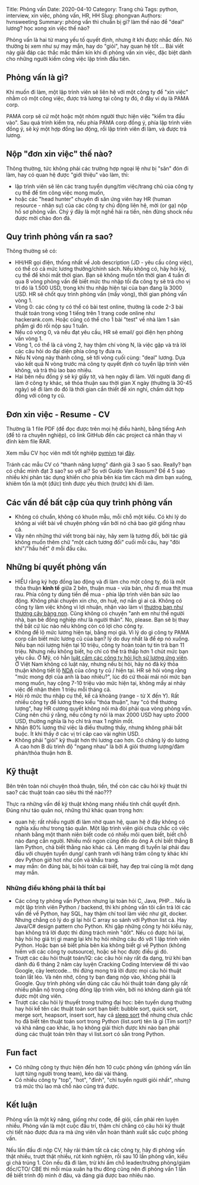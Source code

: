 Title: Phỏng vấn
Date: 2020-04-10
Category: Trang chủ
Tags: python, interview, xin việc, phỏng vấn, HR, HH
Slug: phongvan
Authors: hvnsweeting
Summary: phỏng vấn thì chuẩn bị gì? làm thế nào để "deal" lương? học xong xin việc thế nào?

Phỏng vấn là hai từ mang yếu tố quyết định, nhưng ít khi được nhắc đến.
Nó thường bị xem như sự may mắn, hay do "giỏi", hay quan hệ tốt ...
Bài viết này giải đáp các thắc mắc thầm kín khi đi phỏng vấn xin việc, đặc biệt
dành cho những người kiếm công việc lập trình đầu tiên.

## Phỏng vấn là gì?
Khi muốn đi làm, một lập trình viên sẽ liên hệ với một công ty để "xin việc" nhằm
có một công việc, được trả lương tại công ty đó, ở đây ví dụ là PAMA corp.

PAMA corp sẽ cử một hoặc một nhóm người thực hiện việc "kiểm tra đầu vào". Sau
quá trình kiểm tra, nếu phía PAMA corp đồng ý, phía lập trình viên đồng ý,
sẽ ký một hợp đồng lao động, rồi lập trình viên đi làm, và được trả lương.

## Nộp "đơn xin việc" thế nào?
Thông thường, tức không phải các trường hợp ngoại lệ như bị "săn" đón đi làm,
hay có quan hệ được "giới thiệu" vào làm, thì:
- lập trình viên sẽ lên các trang tuyển dụng/tìm việc/trang chủ của công ty cụ thể để tìm công việc mong muốn,
- hoặc các "head hunter" chuyên đi săn ứng viên hay HR (human resource - nhân
  sự) của các công ty chủ động liên hệ, mời (or gạ) nộp hồ sơ phỏng vấn. Chý ý
  đây là một nghề hái ra tiền, nên đừng shock nếu được mời chào đon đả.

## Quy trình phỏng vấn ra sao?
Thông thường sẽ có:
- HH/HR gọi điện, thống nhất về Job description (JD - yêu cầu công việc), có
  thể có cả mức lương thưởng/chính sách. Nếu không có, hãy hỏi kỹ, cụ thể để
  khỏi mất thời gian. Bạn sẽ không muốn tốn thời gian 4 tuần đi qua 8 vòng phỏng
  vấn để biết mức thu nhập tối đa công ty sẽ trả cho vị trí đó là 1.500 USD, trong
  khi thu nhập hiện tại của bạn đang là 3000 USD.
  HR sẽ chốt quy trình phỏng vấn (mấy vòng), thời gian phỏng vấn vòng 1.
- Vòng 0: các công ty có thể có bài test online, thường là code 2-3 bài thuật
  toán trong vòng 1 tiếng trên 1 trang code online như hackerank.com.
  Hoặc cũng có thể cho 1 bài "test" về nhà làm 1 sản phẩm gì đó rồi nộp sau 1
  tuần.
- Nếu có vòng 0, và nếu đạt yêu cầu, HR sẽ email/ gọi điện hẹn phỏng vấn vòng 1.
- Vòng 1, có thể là cả vòng 2, hay thậm chí vòng N, là việc gặp và trả lời các
  câu hỏi do đại diện phía công ty đưa ra.
- Nếu N vòng này thành công, sẽ tới vòng cuối cùng: "deal" lương. Dựa vào kết
  quả N vòng trước mà công ty quyết định có tuyển lập trinh viên không, và
  trả thù lao bao nhiêu.
- Hai bên nếu đồng ý sẽ ký giấy tờ, và hẹn ngày đi làm. Với người đang đi làm
  ở công ty khác, sẽ thỏa thuận sau thời gian X ngày (thường là 30-45 ngày)
  sẽ đi làm do đó là thời gian cần thiết để xin nghỉ, chấm dứt hợp đồng với
  công ty cũ.

## Đơn xin việc - Resume - CV
Thường là 1 file PDF (để đọc được trên mọi hệ điều hành),
bằng tiếng Anh (để tỏ ra chuyên nghiệp), có link GitHub đến các project cá
nhân thay vì đính kèm file RAR.

Xem mẫu CV học viên mới tốt nghiệp [pymivn](https://pymi.vn)
tại [đây](https://bit.ly/pymicv).

Tránh các mẫu CV có "thanh năng lượng" đánh giá 3 sao 5 sao. Really? bạn
có chắc mình đạt 3 sao? so với ai? So với Guido Van Rossum?
Để 4 5 sao nhiều khi phản tác dụng khiến cho phía bên kia tìm cách mà dìm bạn
xuống, khiêm tốn là một (đức) tính được yêu thích (trước) khi đi làm.

## Các vấn đề bất cập của quy trình phỏng vấn
- Không có chuẩn, không có khuôn mẫu, mỗi chỗ một kiểu. Có khi lý do
  không ai viết bài về chuyện phỏng vấn bởi nó chả bao giờ giống nhau cả.
- Vậy nên những thứ viết trong bài này, hãy xem là tương đối, bởi tác giả
  không muốn thêm chữ "một cách tương đối" cuối mỗi câu, hay "đôi khi"/"hầu
  hết" ở mỗi đầu câu.

## Những bí quyết phỏng vấn
- HIỂU rằng ký hợp đồng lao động và đi làm cho một công ty, đó là một thỏa
  thuận **kinh tế** giữa 2 bên, thuận mua - vừa bán, như đi mua thịt mua rau.
  Phía công ty dùng tiền để mua - phía lập trình viên bán sức lao động. Không
  phải chuyện xin cho, ơn huệ, nợ nần gì ai cả. Không có công ty làm việc không
  vì lợi nhuận, nhận vào làm vì [thương bạn như thương cây bàng
  non](https://www.youtube.com/watch?v=iJKV5miglAg). Cũng không có chuyện "anh
  em như thể người nhà, bạn bè đồng nghiệp như là người thân". No, please.
  Bạn sẽ bị thay thế bất cứ lúc nào nếu không còn có lợi cho công ty.
- Không để lộ mức lương hiện tại, bằng mọi giá. Vì lý do gì công ty PAMA corp
  cần biết mức lương cũ của bạn? lý do duy nhất là để ép nó xuống. Nếu bạn nói
  lương hiện tại 10 triệu, công ty hoàn toàn tự tin trả bạn 11 triệu. Nhưng nếu
  không biết, họ chỉ có thể trả thấp hơn 1 chút mức bạn yêu cầu. Ở Mỹ, có hẳn
  [luật cấm các công ty hỏi lịch sử lương ứng viên](https://www.sfgate.com/business/networth/article/New-law-bans-California-employers-from-asking-12274431.php). Ở Việt Nam không có luật này, nhưng nếu bị hỏi, hãy nó đã kỹ thỏa thuận
  không tiết lộ [NDA](https://en.wikipedia.org/wiki/Non-disclosure_agreement)
  của công ty cũ / hiện tại. HR sẽ hỏi vòng rằng "mức mong đợi của
  anh là bao nhiêu?", lúc đó cứ thoải mái nói mức bạn mong muốn, hay cộng 7-10
  triệu vào mức hiện tại, không mấy ai nhảy việc để nhận thêm 1 triệu mỗi tháng
  cả.
- Hỏi rõ mức thu nhập cụ thể, kể cả khoảng (range - từ X đến Y). Rất nhiều công
  ty để lương theo kiểu "thỏa thuận", hay "có thể thương lượng", hay HR cương
  quyết không nói mà đòi phải qua vòng phỏng vấn. Cũng nên chú ý rằng, nếu
  công ty nói là max 2000 USD hay upto 2000 USD, thường nghĩa là họ chỉ trả max
  1 nghìn mốt.
- Nhận 80% lương thử việc là điều thường thấy, nhưng không phải bắt buộc.
  Ít khi thấy ở các vị trí câp cao vài nghìn USD.
- Không phải "giỏi" kỹ thuật hơn thì lương cao hơn. Có chăng lý do lương A cao
  hơn B dù trình độ "ngang nhau" là bởi A giỏi thương lượng/đàm phán/thỏa
  thuận hơn B.

## Kỹ thuật
Bên trên toàn nói chuyện thoả thuận, tiền, thế còn các câu hỏi kỹ thuật thì sao?
các thuật toán cao siêu thì thế nào???

Thực ra những vấn đề kỹ thuật không mang nhiều tính chất quyết định. Đúng như
táo quân noi, những thứ khác quan trọng hơn:
- quan hệ: rất nhiều người đi làm nhờ quan hệ, quan hệ ở đây không có nghĩa xấu
  như trong táo quân. Một lập trình viên giỏi chưa chắc có việc nhanh bằng
  một thanh niên biết code có nhiều môi quen biết, biết chỗ nào đang cần người.
  Nhiều mối ngon cũng đến do ông A chỉ biết thằng B làm Python, chả biết thằng
  nào khác cả. Lên mạng đi tuyển lại phải đau đầu với chuyện tuyển dụng/ cạnh
  tranh với hàng trăm công ty khác khi dev Python giờ hot như cồn và khẩu trang.
- may mắn: ôn đúng bài, bị hỏi toàn cái biết, hay đẹp trai cũng là một dạng may
  mắn.

### Những điều không phải là thất bại
- Các công ty phỏng vấn Python nhưng lại toàn hỏi C, Java, PHP... Nếu là một
  lập trình viên Python / backend, thì khi phỏng vấn tôi cần trả lời các vấn
  đề về Python, hay SQL, hay thậm chí tool làm việc như git, docker. Nhưng
  chẳng có lý do gì lại hỏi C array so sánh với Python list cả. Hay Java/C#
  design pattern cho Python. Khi gặp những công ty hỏi kiểu này, bạn không trả
  lời được thì đừng trách mình "dốt". Nếu có được hỏi lại, hãy hỏi họ giá trị gì
  mang lại khi họ hỏi những câu đó với 1 lập trình viên Python. Hoặc bạn sẽ
  biết phía bên kia không biết gì về Python (không hiếm với các công ty outsource),
  hoặc sẽ học được điều gì đó.
- Trượt các câu hỏi thuật toán/IQ: các câu hỏi này rất đa dạng, trừ khi bạn
  dành đủ 6 tháng 2 năm cày luyện Cracking Coding Interview để thi vào Google,
  cày leetcode... thì đừng mong trả lời được mọi câu hỏi thuật toán lắt léo.
  Và nên nhớ, công ty bạn đang nộp vào, không phải là Google.
  Quy trình phỏng vấn dùng các câu hỏi thuật toán đang gây rất nhiều phẫn nộ
  trong cộng đồng lập trình viên, bởi nó không dánh giá tốt được một ứng viên.
- Trượt các câu hỏi lý thuyết trong trường đại học: bên tuyển dụng thường hay hỏi
  kể tên các thuật toán sort bạn biết: bubble sort, quick sort, merge sort,
  heapsort, insert sort, hay cả [sleep sort](https://www.familug.org/2014/12/algorithm-sleep-sort.html)
  thế nhưng chưa chắc họ đã biết tên thuật toán sort trong Python (list.sort)
  tên là gì (Tim sort)? và khả năng cao khác, là họ không giải thích được khi
  nào bạn phải dùng các thuật toán trên thay vì list.sort có sẵn trong Python.

## Fun fact
- Có những công ty thực hiện đến hơn 10 cuộc phỏng vấn (phỏng vấn lần lượt từng
  người trong team), kéo dài vài tháng.
- Có nhiều công ty "top", "hot", "đỉnh", "chỉ tuyển người giỏi nhất", nhưng trả
  mức thù lao mà chỗ nào cũng trả được.

## Kết luận
Phỏng vấn là một kỹ năng, giống như code, để giỏi, cần phải rèn luyện nhiều.
Phỏng vấn là một cuộc đấu trí, thậm chí chẳng có câu hỏi kỹ thuật chi tiết nào
được đưa ra mà ứng viên vẫn hoàn thành xuất sắc cuộc phỏng vấn.

Nếu lần đầu đi nộp CV, hãy rải thảm tất cả các công ty, hãy đi phỏng vấn thật
nhiều, trượt thật nhiều, rút kinh nghiệm, rồi sau 10 lần phỏng vấn, kiểu gì
chả trúng 1. Còn nếu đã đi làm, trừ khi ấm chỗ leader/trưởng phòng/giám đốc/CTO/
CBE thì mỗi mùa xuân hạ thu đông cũng nên đi phỏng vấn 1 lần để biết trình độ
mình ở đâu, và đáng giá được bao nhiêu nào.
